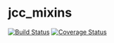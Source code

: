 # jcc_mixins

[![Build Status](https://travis-ci.com/JCCDex/jcc_mixins.svg?branch=master)](https://travis-ci.com/JCCDex/jcc_mixins)
[![Coverage Status](https://coveralls.io/repos/github/JCCDex/jcc_mixins/badge.svg?branch=master)](https://coveralls.io/github/JCCDex/jcc_mixins?branch=master)
